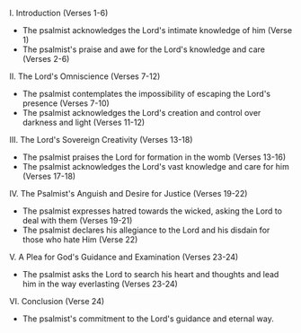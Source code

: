 I. Introduction (Verses 1-6)
- The psalmist acknowledges the Lord's intimate knowledge of him (Verse 1)
- The psalmist's praise and awe for the Lord's knowledge and care (Verses 2-6)

II. The Lord's Omniscience (Verses 7-12)
- The psalmist contemplates the impossibility of escaping the Lord's presence (Verses 7-10)
- The psalmist acknowledges the Lord's creation and control over darkness and light (Verses 11-12)

III. The Lord's Sovereign Creativity (Verses 13-18)
- The psalmist praises the Lord for formation in the womb (Verses 13-16)
- The psalmist acknowledges the Lord's vast knowledge and care for him (Verses 17-18)

IV. The Psalmist's Anguish and Desire for Justice (Verses 19-22)
- The psalmist expresses hatred towards the wicked, asking the Lord to deal with them (Verses 19-21)
- The psalmist declares his allegiance to the Lord and his disdain for those who hate Him (Verse 22)

V. A Plea for God's Guidance and Examination (Verses 23-24)
- The psalmist asks the Lord to search his heart and thoughts and lead him in the way everlasting (Verses 23-24)

VI. Conclusion (Verse 24)
- The psalmist's commitment to the Lord's guidance and eternal way.
